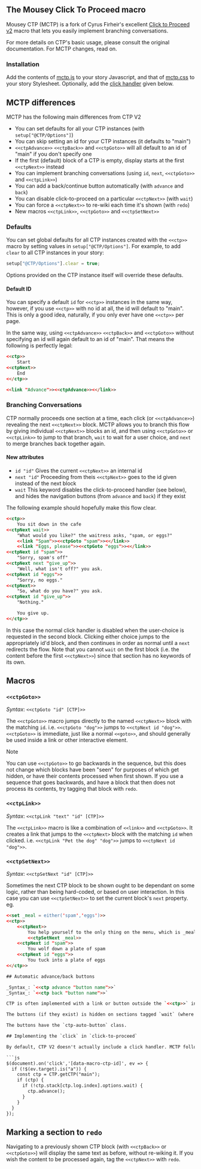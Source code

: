 ## The Mousey Click To Proceed macro

Mousey CTP (MCTP) is a fork of Cyrus Firheir's excellent [Click to Proceed v2](https://github.com/cyrusfirheir/cycy-wrote-custom-macros/tree/master/click-to-proceed) macro that lets you easily implement branching conversations. 

For more details on CTP's basic usage, please consult the original documentation. For MCTP changes, read on.

### Installation

Add the contents of [mctp.js](mctp.js) to your story Javascript, and that of [mctp.css](mctp.css) to your story Stylesheet. Optionally, add the [click handler](#implementing-the-click-in-click-to-proceed) given below.

## MCTP differences

MCTP has the following main differences from CTP V2

* You can set defaults for all your CTP instances (with `setup["@CTP/Options"]`)
* You can skip setting an id for your CTP instances (it defaults to "main")
* `<<ctpAdvance>>` `<<ctpBack>>` and `<<ctpGoto>>` will all default to an id of "main" if you don't specify one
* If the first (default) block of a CTP is empty, display starts at the first `<<ctpNext>>` instead
* You can implement branching conversations (using `id`, `next`, `<<ctpGoto>>` and `<<ctpLink>>`)
* You can add a back/continue button automatically (with `advance` and `back`)
* You can disable click-to-proceed on a particular `<<ctpNext>>` (with `wait`)
* You can force a `<<ctpNext>>` to re-wiki each time it's shown (with `redo`)
* New macros `<<ctpLink>>`, `<<ctpGoto>>` and `<<ctpSetNext>>`

### Defaults

You can set global defaults for all CTP instances created with the `<<ctp>>` macro by setting values in `setup["@CTP/Options"]`. For example, to add `clear` to all CTP instances in your story:

```js
setup["@CTP/Options"].clear = true;
```

Options provided on the CTP instance itself will override these defaults.

#### Default ID
You can specify a default `id` for `<<ctp>>` instances in the same way, however, if you use `<<ctp>>` with no id at all, the id will default to "main". This is only a good idea, naturally, if you only ever have one `<<ctp>>` per page.

In the same way, using `<<ctpAdvance>>` `<<ctpBack>>` and `<<ctpGoto>>` without specifying an id will again default to an id of "main". That means the following is perfectly legal:

```html
<<ctp>>
    Start
<<ctpNext>>
    End
<</ctp>>

<<link "Advance">><<ctpAdvance>><</link>>
```

### Branching Conversations

CTP normally proceeds one section at a time, each click (or `<<ctpAdvance>>`) revealing the next `<<ctpNext>>` block. MCTP allows you to branch this flow by giving individual `<<ctpNext>>` blocks an id, and then using `<<ctpGoto>>` or `<<ctpLink>>` to jump to that branch, `wait` to wait for a user choice, and `next` to merge branches back together again.

#### New attributes

* `id "id"` Gives the current `<<ctpNext>>` an internal id
* `next "id"` Proceeding from theis `<<ctpNext>>` goes to the id given instead of the next block
* `wait` This keyword disables the click-to-proceed handler (see below), and hides the navigation buttons (from `advance` and `back`) if they exist

The following example should hopefully make this flow clear.

```html
<<ctp>>
    You sit down in the cafe
<<ctpNext wait>>
    "What would you like?" the waitress asks, "spam, or eggs?"
    <<link "Spam">><<ctpGoto "spam">><</link>>
    <<link "Eggs, please">><<ctpGoto "eggs">><</link>>
<<ctpNext id "spam">>
    "Sorry, spam's off"
<<ctpNext next "give_up">>
    "Well, what isn't off?" you ask.
<<ctpNext id "eggs">>
    "Sorry, no eggs."
<<ctpNext>>
    "So, what do you have?" you ask.
<<ctpNext id "give_up">>
    "Nothing."

    You give up.
<</ctp>>
```

In this case the normal click handler is disabled when the user-choice is requested in the second block. Clicking either choice jumps to the appropriately id'd block, and then continues in order as normal until a `next` redirects the flow. Note that you cannot `wait` on the first block (i.e. the content before the first `<<ctpNext>>`) since that section has no keywords of its own.

## Macros

### `<<ctpGoto>>`

_Syntax_: `<<ctpGoto "id" [CTP]>>`

The `<<ctpGoto>>` macro jumps directly to the named `<<ctpNext>>` block with the matching `id`. i.e. `<<ctpGoto "dog">>` jumps to `<<ctpNext id "dog">>`. `<<ctpGoto>>` is immediate, just like a normal `<<goto>>`, and should generally be used inside a link or other interactive element.

> [!NOTE]
> You can use `<<ctpGoto>>` to go backwards in the sequence, but this does not change which blocks have been "seen" for purposes of which get hidden, or have their contents processed when first shown. If you use a sequence that goes backwards, and have a block that then does not process its contents, try tagging that block with `redo`.

### `<<ctpLink>>`

_Syntax_: `<<ctpLink "text" "id" [CTP]>>`

The `<<ctpLink>>` macro is like a combination of `<<link>>` and `<<ctpGoto>>`. It creates a link that jumps to the `<<ctpNext>` block with the matching `id` when clicked. i.e. `<<ctpLink "Pet the dog" "dog">>` jumps to `<<ctpNext id "dog">>`. 

### `<<ctpSetNext>>`

_Syntax_: `<<ctpSetNext "id" [CTP]>>`

Sometimes the next CTP block to be shown ought to be dependant on some logic, rather than being hard-coded, or based on user interaction. In this case you can use `<<ctpSetNext>>` to set the current block's `next` property. eg.

```html
<<set _meal = either('spam','eggs')>>
<<ctp>>
    <<ctpNext>>
        You help yourself to the only thing on the menu, which is _meal.
        <<ctpSetNext _meal>>
    <<ctpNext id "spam">>
        You wolf down a plate of spam
    <<ctpNext id "eggs">>
        You tuck into a plate of eggs
<</ctp>>

## Automatic advance/back buttons

_Syntax_: `<<ctp advance "button name">>`  
_Syntax_: `<<ctp back "button name">>`  

CTP is often implemented with a link or button outside the `<<ctp>>` instance to advance to the next section (e.g. see [this example](https://github.com/cyrusfirheir/cycy-wrote-custom-macros/tree/master/click-to-proceed#example-usage)). The `advance` option causes such an advance button to appear automatically after each section presented. The `back` button similarly causes a back button to appear. The text of the buttons is the value given to the option.

The buttons (if they exist) is hidden on sections tagged `wait` (where user input is being requested).

The buttons have the `ctp-auto-button` class.

## Implementing the `click` in `click-to-proceed`

By default, CTP V2 doesn't actually include a click handler. MCTP follows this pattern. However the following default click handler implements the expected behaviour.

```js
$(document).on('click','[data-macro-ctp-id]', ev => {
  if (!$(ev.target).is("a")) {
    const ctp = CTP.getCTP("main");
    if (ctp) {
      if (!ctp.stack[ctp.log.index].options.wait) {
        ctp.advance();
      }
    }
  }
});
```

## Marking a section to `redo`

Navigating to a previously shown CTP block (with `<<ctpBack>>` or `<<ctpGoto>>`) will display the same text as before, without re-wiking it. If you wish the content to be processed again, tag the `<<ctpNext>>` with `redo`.
